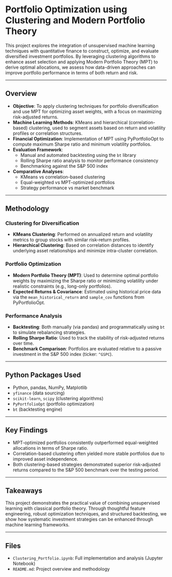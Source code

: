 # Portfolio Optimization using Clustering and Modern Portfolio Theory

This project explores the integration of unsupervised machine learning techniques with quantitative finance to construct, optimize, and evaluate diversified investment portfolios. By leveraging clustering algorithms to enhance asset selection and applying Modern Portfolio Theory (MPT) to derive optimal allocations, we assess how data-driven approaches can improve portfolio performance in terms of both return and risk.

---

## Overview

- **Objective**: To apply clustering techniques for portfolio diversification and use MPT for optimizing asset weights, with a focus on maximizing risk-adjusted returns.
- **Machine Learning Methods**: KMeans and hierarchical (correlation-based) clustering, used to segment assets based on return and volatility profiles or correlation structures.
- **Financial Optimization**: Implementation of MPT using PyPortfolioOpt to compute maximum Sharpe ratio and minimum volatility portfolios.
- **Evaluation Framework**:
  - Manual and automated backtesting using the `bt` library
  - Rolling Sharpe ratio analysis to monitor performance consistency
  - Benchmarking against the S&P 500 index
- **Comparative Analyses**:
  - KMeans vs correlation-based clustering
  - Equal-weighted vs MPT-optimized portfolios
  - Strategy performance vs market benchmark

---

## Methodology

### Clustering for Diversification
- **KMeans Clustering**: Performed on annualized return and volatility metrics to group stocks with similar risk-return profiles.
- **Hierarchical Clustering**: Based on correlation distances to identify underlying asset relationships and minimize intra-cluster correlation.

### Portfolio Optimization
- **Modern Portfolio Theory (MPT)**: Used to determine optimal portfolio weights by maximizing the Sharpe ratio or minimizing volatility under realistic constraints (e.g., long-only portfolios).
- **Expected Returns & Covariance**: Estimated using historical price data via the `mean_historical_return` and `sample_cov` functions from PyPortfolioOpt.

### Performance Analysis
- **Backtesting**: Both manually (via pandas) and programmatically using `bt` to simulate rebalancing strategies.
- **Rolling Sharpe Ratio**: Used to track the stability of risk-adjusted returns over time.
- **Benchmark Comparison**: Portfolios are evaluated relative to a passive investment in the S&P 500 index (ticker: `^GSPC`).

---

## Python Packages Used

- Python, pandas, NumPy, Matplotlib
- `yfinance` (data sourcing)
- `scikit-learn`, `scipy` (clustering algorithms)
- `PyPortfolioOpt` (portfolio optimization)
- `bt` (backtesting engine)

---

## Key Findings

- MPT-optimized portfolios consistently outperformed equal-weighted allocations in terms of Sharpe ratio.
- Correlation-based clustering often yielded more stable portfolios due to improved asset independence.
- Both clustering-based strategies demonstrated superior risk-adjusted returns compared to the S&P 500 benchmark over the testing period.

---

## Takeaways

This project demonstrates the practical value of combining unsupervised learning with classical portfolio theory. Through thoughtful feature engineering, robust optimization techniques, and structured backtesting, we show how systematic investment strategies can be enhanced through machine learning frameworks.

---

## Files

- `Clustering_Portfolio.ipynb`: Full implementation and analysis (Jupyter Notebook)
- `README.md`: Project overview and methodology

